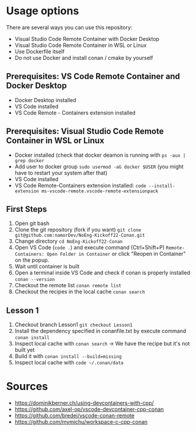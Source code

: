 # Usage options
There are several ways you can use this repository:
- Visual Studio Code Remote Container with Docker Desktop
- Visual Studio Code Remote Container in WSL or Linux
- Use Dockerfile itself
- Do not use Docker and install conan / cmake by yourself

## Prerequisites: VS Code Remote Container and Docker Desktop
- Docker Desktop installed
- VS Code installed
- VS Code Remote - Containers extension installed

## Prerequisites: Visual Studio Code Remote Container in WSL or Linux
- Docker installed (check that docker deamon is running with `ps -aux | grep docker`
- Add user to docker group `sudo usermod -aG docker $USER` (you might have to restart your system after that)
- VS Code installed
- VS Code Remote-Containers extension installed: `code --install-extension ms-vscode-remote.vscode-remote-extensionpack` 

## First Steps
1. Open git bash
2. Clone the git repository (fork if you want) `git clone git@github.com:namorDev/NoEng-Kickoff22-Conan.git`
4. Change directory `cd NoEng-Kickoff22-Conan`
5. Open VS Code (`code .`) and execute command (Ctrl+Shift+P) `Remote-Containers: Open Folder in Container` or click "Reopen in Container" on the popup.
6. Wait until container is built
7. Open a terminal inside VS Code and check if conan is properly installed `conan --version`
8. Checkout the remote list `conan remote list`
9. Checkout the recipes in the local cache `conan search`

## Lesson 1
1. Checkout branch Lesson1 `git checkout Lesson1`
2. Install the dependency specified in conanfile.txt by execute command `conan install`
3. Inspect local cache with `conan search` -> We have the recipe but it's not built yet
4. Build it with `conan install --build=missing`
5. Inspect local cache with `code ~/.conan/data`

# Sources 
- https://dominikberner.ch/using-devcontainers-with-cpp/
- https://github.com/axel-op/vscode-devcontainer-cpp-conan
- https://github.com/bredej/vscode-conan-remote
- https://github.com/mymichu/workspace-c-cpp-conan

